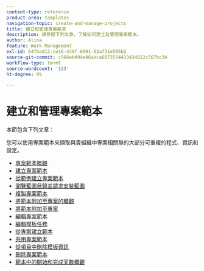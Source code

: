 ```yaml
---
content-type: reference
product-area: templates
navigation-topic: create-and-manage-projects
title: 建立和管理專案範本
description: 請參閱下列文章，了解如何建立及管理專案範本。
author: Alina
feature: Work Management
exl-id: 64fbad12-ce16-449f-8991-62af31e595b2
source-git-commit: c566eb094e96abca6073554433434822c567bc34
workflow-type: tm+mt
source-wordcount: '123'
ht-degree: 0%

---
```


# 建立和管理專案範本

本節包含下列文章：

您可以使用專案範本來擷取與貴組織中專案相關聯的大部分可重複的程式、資訊和設定。

* [專案範本概觀](../../../manage-work/projects/create-and-manage-templates/project-template-overview.md)
* [建立專案範本](../../../manage-work/projects/create-and-manage-templates/create-template.md)
* [從範例建立專案範本](../../../manage-work/projects/create-and-manage-templates/create-templates-from-examples.md)
* [瀏覽藍圖目錄並請求安裝藍圖](../../../administration-and-setup/blueprints/browse-catalog.md)
* [複製專案範本](../../../manage-work/projects/create-and-manage-templates/copy-template.md)
* [將範本附加至專案的概觀](../../../manage-work/projects/create-and-manage-templates/attach-template-to-project-overview.md)
* [將範本附加至專案](../../../manage-work/projects/create-and-manage-templates/attach-template-to-project.md)
* [編輯專案範本](../../../manage-work/projects/create-and-manage-templates/edit-templates.md)
* [編輯模板任務](../../../manage-work/projects/create-and-manage-templates/edit-template-task.md)
* [從專案建立範本](../../../manage-work/projects/create-and-manage-templates/create-template-from-project.md)
* [共用專案範本](../../../manage-work/projects/create-and-manage-templates/share-project-template.md)
* [從項目中刪除模板資訊](../../../manage-work/projects/create-and-manage-templates/remove-template-from-project.md)
* [刪除專案範本](../../../manage-work/projects/create-and-manage-templates/delete-templates.md)
* [範本中的開始和完成天數概觀](../../../manage-work/projects/create-and-manage-templates/overview-of-start-completion-day-on-template.md)
